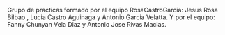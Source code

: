 Grupo de practicas formado por el equipo RosaCastroGarcia: Jesus Rosa Bilbao
, Lucia Castro Aguinaga y Antonio Garcia Velatta. Y por el equipo:
Fanny Chunyan Vela Diaz y Antonio Jose Rivas Macias.
